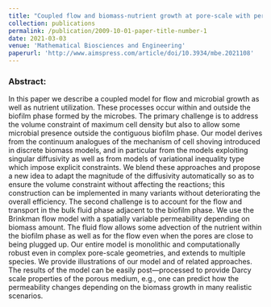 ```yaml
---
title: "Coupled flow and biomass-nutrient growth at pore-scale with permeable biofilm, adaptive singularity and multiple species"
collection: publications
permalink: /publication/2009-10-01-paper-title-number-1
date: 2021-03-03
venue: 'Mathematical Biosciences and Engineering'
paperurl: 'http://www.aimspress.com/article/doi/10.3934/mbe.2021108'
---
```


### Abstract:
In this paper we describe a coupled model for flow and microbial growth as well as nutrient utilization. These processes occur within and outside the biofilm phase formed by the microbes. The primary challenge is to address the volume constraint of maximum cell density but also to allow some microbial presence outside the contiguous biofilm phase. Our model derives from the continuum analogues of the mechanism of cell shoving introduced in discrete biomass models, and in particular from the models exploiting singular diffusivity as well as from models of variational inequality type which impose explicit constraints. We blend these approaches and propose a new idea to adapt the magnitude of the diffusivity automatically so as to ensure the volume constraint without affecting the reactions; this construction can be implemented in many variants without deteriorating the overall efficiency. The second challenge is to account for the flow and transport in the bulk fluid phase adjacent to the biofilm phase. We use the Brinkman flow model with a spatially variable permeability depending on biomass amount. The fluid flow allows some advection of the nutrient within the biofilm phase as well as for the flow even when the pores are close to being plugged up. Our entire model is monolithic and computationally robust even in complex pore-scale geometries, and extends to multiple species. We provide illustrations of our model and of related approaches. The results of the model can be easily post—processed to provide Darcy scale properties of the porous medium, e.g., one can predict how the permeability changes depending on the biomass growth in many realistic scenarios.
